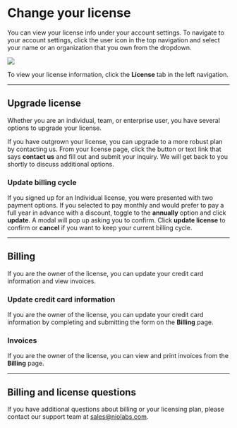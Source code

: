 # Change your license

You can view your license info under your account settings. To navigate to your account settings, click the user icon in the top navigation and select your name or an organization that you own from the dropdown.

![](/img/organizations/org-account-settings.jpg)

To view your license information, click the **License** tab in the left navigation.


---

## Upgrade license

Whether you are an individual, team, or enterprise user, you have several options to upgrade your license.

If you have outgrown your license, you can upgrade to a more robust plan by contacting us. From your license page, click the button or text link that says **contact us** and fill out and submit your inquiry. We will get back to you shortly to discuss additional options.

### Update billing cycle
If you signed up for an Individual license, you were presented with two payment options. If you selected to pay monthly and would prefer to pay a full year in advance with a discount, toggle to the **annually** option and click **update**. A modal will pop up asking you to confirm. Click **update license** to confirm or **cancel** if you want to keep your current billing cycle.

---

## Billing

If you are the owner of the license, you can update your credit card information and view invoices.

### Update credit card information

If you are the owner of the license, you can update your credit card information by completing and submitting the form on the **Billing** page.

### Invoices

If you are the owner of the license, you can view and print invoices from the **Billing** page.

---

## Billing and license questions

If you have additional questions about billing or your licensing plan, please contact our support team at [sales@niolabs.com](mailto:sales@niolabs.com).
